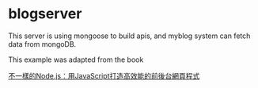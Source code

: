 # blogserver

This server is using mongoose to build apis, and myblog system can fetch data from mongoDB.
<p>This example was adapted from the book</p>
<p><a href="https://books.google.com.tw/books?id=YyMqCwAAQBAJ&printsec=frontcover&hl=zh-TW">不一樣的Node.js：用JavaScript打造高效能的前後台網頁程式</a>
</p>
